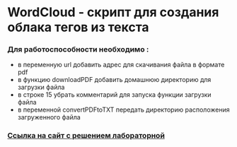 # WordCloud - скрипт для создания облака тегов из текста 
### Для работоспособности необходимо :  
- в переменную url добавить адрес для скачивания файла в формате pdf
- в функцию downloadPDF добавить домашнюю директорию для загрузки файла
- в строке 15 убрать комментарий для запуска функции загрузки файла
- в переменной convertPDFtoTXT передать директорию расположения загруженного файла
### [Ссылка на сайт с решением лабораторной](https://webdevsites.github.io/itmo_laboratory_work/2022_01dec/)
